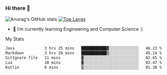 ### Hi there 👋

![Anurag's GitHub stats](https://github-readme-stats.vercel.app/api?username=MatteoIorio11&show_icons=true&theme=dark) 
[![Top Langs](https://github-readme-stats.vercel.app/api/top-langs/?username=MatteoIorio11&theme=dark)](https://github.com/MatteoIorio11/github-readme-stats)

- 🌱 I’m currently learning Engineering and Computer Science :)

<!--
**MatteoIorio11/MatteoIorio11** is a ✨ _special_ ✨ repository because its `README.md` (this file) appears on your GitHub profile.

Here are some ideas to get you started:

- 🔭 I’m currently working on ...
- 🌱 I’m currently learning ...
- 👯 I’m looking to collaborate on ...
- 🤔 I’m looking for help with ...
- 💬 Ask me about ...
- 📫 How to reach me: ...
- 😄 Pronouns: ...
- ⚡ Fun fact: ...
-->
My Stats
<!--START_SECTION:waka-->

```txt
Java             3 hrs 25 mins   ███████████▓░░░░░░░░░░░░░   46.23 %
Markdown         3 hrs 20 mins   ███████████▒░░░░░░░░░░░░░   45.14 %
GitIgnore file   11 mins         ▓░░░░░░░░░░░░░░░░░░░░░░░░   02.65 %
Lua              10 mins         ▓░░░░░░░░░░░░░░░░░░░░░░░░   02.47 %
Kotlin           6 mins          ▒░░░░░░░░░░░░░░░░░░░░░░░░   01.38 %
```

<!--END_SECTION:waka-->
